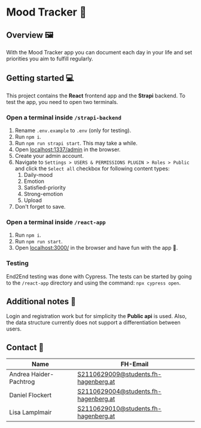 # Mood Tracker 🙂

## Overview 🖼️

With the Mood Tracker app you can document each day in your life and set priorities you aim to fulfill regularly.

## Getting started 💻

This project contains the **React** frontend app and the **Strapi** backend. To test the app, you need to open two terminals.

### Open a terminal inside `/strapi-backend`

1. Rename `.env.example` to `.env` (only for testing).
1. Run `npm i`.
1. Run `npm run strapi start`. This may take a while.
1. Open [localhost:1337/admin](http://localhost:1337/admin) in the browser.
1. Create your admin account.
1. Navigate to `Settings > USERS & PERMISSIONS PLUGIN > Roles > Public` and click the `Select all` checkbox for following content types:
    1. Daily-mood
    1. Emotion
    1. Satisfied-priority
    1. Strong-emotion
    1. Upload
1. Don't forget to save.

### Open a terminal inside `/react-app`

1. Run `npm i`.
1. Run `npm run start`.
1. Open [localhost:3000/](http://localhost:3000/) in the browser and have fun with the app 🫡.

### Testing

End2End testing was done with Cypress. The tests can be started by going to the `/react-app` directory and using the command: `npx cypress open`.

## Additional notes 📑

Login and registration work but for simplicity the **Public api** is used. Also, the data structure currently does not support a differentiation between users.

## Contact 📨

| Name                   | FH-Email                                                                            |
| ---------------------- | ----------------------------------------------------------------------------------- |
| Andrea Haider-Pachtrog | [S2110629009@students.fh-hagenberg.at](mailto:S2110629009@students.fh-hagenberg.at) |
| Daniel Flockert        | [S2110629004@students.fh-hagenberg.at](mailto:S2110629004@students.fh-hagenberg.at) |
| Lisa Lamplmair         | [S2110629010@students.fh-hagenberg.at](mailto:S2110629010@students.fh-hagenberg.at) |
